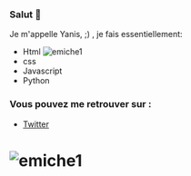 



### Salut  👋

Je m'appelle Yanis, ;) , je fais essentiellement:

- Html  ![emiche1](https://github.com/yayouu/yayouu/blob/main/html.png)
- css
- Javascript
- Python

### Vous pouvez me retrouver sur :
- <a href="https://twitter.com/PacLey1">Twitter</a>

# ![emiche1](https://github.com/yayouu/yayouu/blob/main/ban.jpg)


